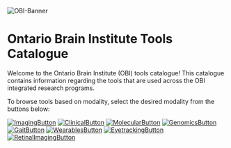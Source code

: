 ![OBI-Banner](https://user-images.githubusercontent.com/107212980/173413394-df6ab659-c054-4764-9afa-ee1f9423f722.png)

# Ontario Brain Institute Tools Catalogue

Welcome to the Ontario Brain Institute (OBI) tools catalogue! This catalogue contains information regarding the tools that are used across the OBI integrated research programs. 

To browse tools based on modality, select the desired modality from the buttons below:

[![ImagingButton](https://user-images.githubusercontent.com/107212980/173412982-3d6e6065-9c0f-47a1-a73a-c1a071eb3e17.PNG)](ImagingTools.md)
[![ClinicalButton](https://user-images.githubusercontent.com/107212980/173413073-d50ee701-2ffd-498f-9a72-7087968d2fa1.PNG)](ClinicalTools.md)
[![MolecularButton](https://user-images.githubusercontent.com/107212980/173413144-a72f8a8e-4249-42be-b6c2-3f7fe469b173.PNG)](MolecularTools.md)
[![GenomicsButton](https://user-images.githubusercontent.com/107212980/173413217-8187849c-6afe-44b3-91bb-37c740c95a01.PNG)](GenomicTools.md)
[![GaitButton](https://user-images.githubusercontent.com/107212980/173412658-cb26f463-41d5-4ceb-8a0a-ed43e639ec79.PNG)](GaitandBalanceTools.md)
[![WearablesButton](https://user-images.githubusercontent.com/107212980/173413264-80b0904b-f40b-4ba2-b934-d3f8e0aed719.PNG)](WearablesTools.md)
[![EyetrackingButton](https://user-images.githubusercontent.com/107212980/173413302-017561c6-7df7-4e4a-8095-25c84746d72a.PNG)](EyeTrackingTools.md)
[![RetinalImagingButton](https://user-images.githubusercontent.com/107212980/173413327-4e34db2c-744a-4b26-bf3e-92ddfdaaf2c4.PNG)](RetinalImagingTools.md)
